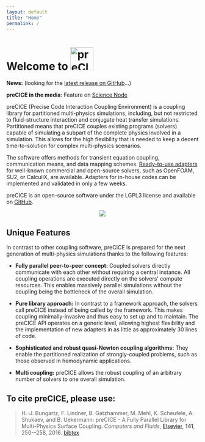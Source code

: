 ```yaml
---
layout: default
title: "Home"
permalink: /
---
```



# Welcome to <img src="../assets/precice.png" alt="preCICE" height="60px" style="margin-bottom: -16px;">

<p id="latest-release">
    <!-- This will be replaced by the handleResponse() when the page is loaded -->
    <strong>News:</strong> (looking for the <a href="https://github.com/precice/precice/releases/latest">latest release on GitHub</a>...)
</p>

**preCICE in the media**: Feature on [Science Node](https://sciencenode.org/feature/exafsa.php) 

preCICE (Precise Code Interaction Coupling Environment) is a coupling library for partitioned multi-physics simulations, including, but not restricted to fluid-structure interaction and conjugate heat transfer simulations. Partitioned means that preCICE couples existing programs (solvers) capable of simulating a subpart of the complete physics involved in a simulation. This allows for the high flexibility that is needed to keep a decent time-to-solution for complex multi-physics scenarios.

The software offers methods for transient equation coupling, communication means, and data mapping schemes. [Ready-to-use adapters](codes) for well-known commercial and open-source solvers, such as OpenFOAM, SU2, or CalculiX, are available. Adapters for in-house codes can be implemented and validated in only a few weeks.

preCICE is an open-source software under the LGPL3 license and available on [GitHub](https://github.com/precice/precice).

<div align="center" style="margin-bottom:10px">
<img src="../assets/precice_overview.png" style="max-height: 100%; max-width: 100%">
</div>

## Unique Features

In contrast to other coupling software, preCICE is prepared for the next generation of multi-physics simulations thanks to the following features:

+ **Fully parallel peer-to-peer concept:** Coupled solvers directly communicate with each other without requiring a central instance. All coupling operations are executed directly on the solvers' compute resources. This enables massively parallel simulations without the coupling being the bottleneck of the overall simulation.

+ **Pure library approach:** In contrast to a framework approach, the solvers call preCICE instead of being called by the framework. This makes coupling minimally-invasive and thus easy to set up and to maintain. The preCICE API operates on a generic level, allowing highest flexibility and the implementation of new adapters in as little as approximately 30 lines of code.

+ **Sophisticated and robust quasi-Newton coupling algorithms:** They enable the partitioned realization of strongly-coupled problems, such as those  observed in hemodynamic applications.

+ **Multi coupling:** preCICE allows the robust coupling of an arbitrary number of solvers to one overall simulation.

## To cite preCICE, please use:  
> H.-J. Bungartz, F. Lindner, B. Gatzhammer, M. Mehl, K. Scheufele, A. Shukaev, and B. Uekermann: preCICE - A Fully Parallel Library for Multi-Physics Surface Coupling. *Computers and Fluids*, [Elsevier](http://www.sciencedirect.com/science/article/pii/S0045793016300974), **141**, 250--258, 2016. [bibtex](https://www5.in.tum.de/cgi-bin/publikationen/bibtex.py?pubid=2434)
